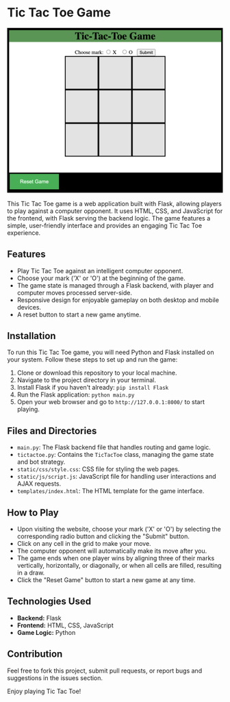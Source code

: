 # Tic Tac Toe Game


![Game Image](static/img/game.png)

This Tic Tac Toe game is a web application built with Flask, allowing players to play against a computer opponent. It uses HTML, CSS, and JavaScript for the frontend, with Flask serving the backend logic. The game features a simple, user-friendly interface and provides an engaging Tic Tac Toe experience.

## Features

- Play Tic Tac Toe against an intelligent computer opponent.
- Choose your mark ('X' or 'O') at the beginning of the game.
- The game state is managed through a Flask backend, with player and computer moves processed server-side.
- Responsive design for enjoyable gameplay on both desktop and mobile devices.
- A reset button to start a new game anytime.

## Installation

To run this Tic Tac Toe game, you will need Python and Flask installed on your system. Follow these steps to set up and run the game:

1. Clone or download this repository to your local machine.
2. Navigate to the project directory in your terminal.
3. Install Flask if you haven't already: `pip install Flask`
4. Run the Flask application: `python main.py`
5. Open your web browser and go to `http://127.0.0.1:8000/` to start playing.

## Files and Directories

- `main.py`: The Flask backend file that handles routing and game logic.
- `tictactoe.py`: Contains the `TicTacToe` class, managing the game state and bot strategy.
- `static/css/style.css`: CSS file for styling the web pages.
- `static/js/script.js`: JavaScript file for handling user interactions and AJAX requests.
- `templates/index.html`: The HTML template for the game interface.

## How to Play

- Upon visiting the website, choose your mark ('X' or 'O') by selecting the corresponding radio button and clicking the "Submit" button.
- Click on any cell in the grid to make your move.
- The computer opponent will automatically make its move after you.
- The game ends when one player wins by aligning three of their marks vertically, horizontally, or diagonally, or when all cells are filled, resulting in a draw.
- Click the "Reset Game" button to start a new game at any time.

## Technologies Used

- **Backend:** Flask
- **Frontend:** HTML, CSS, JavaScript
- **Game Logic:** Python

## Contribution

Feel free to fork this project, submit pull requests, or report bugs and suggestions in the issues section.

Enjoy playing Tic Tac Toe!
